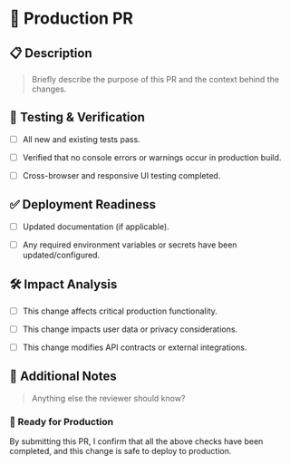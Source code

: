 # 🚨 Production PR

## 📋 Description
> Briefly describe the purpose of this PR and the context behind the changes.


## 🧪 Testing & Verification

- [ ] All new and existing tests pass.
- [ ] Verified that no console errors or warnings occur in production build.
- [ ] Cross-browser and responsive UI testing completed.


## ✅ Deployment Readiness

- [ ] Updated documentation (if applicable).
- [ ] Any required environment variables or secrets have been updated/configured.


## 🛠️ Impact Analysis

- [ ] This change affects critical production functionality.
- [ ] This change impacts user data or privacy considerations.
- [ ] This change modifies API contracts or external integrations.


## 📎 Additional Notes

> Anything else the reviewer should know?


### 🚀 Ready for Production

By submitting this PR, I confirm that all the above checks have been completed, and this change is safe to deploy to production.
